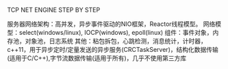 TCP NET ENGINE STEP BY STEP

服务器网络架构：高并发，异步事件驱动的NIO框架，Reactor线程模型。
网络模型：select(windows/linux), IOCP(windows), epoll(linux)
组件：事件对象，内存池，对象池，日志系统
其他：粘包拆包，心跳检测，消息统计，计时器，c++11，用于异步定时/定量发送的异步服务(CRCTaskServer)，结构化数据传输(适用于C/C++),字节流数据传输(适用于所有)，几乎不使用第三方库